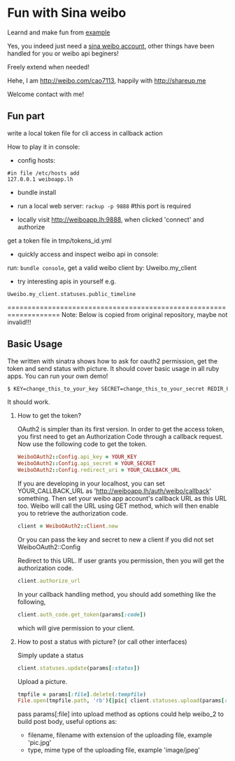 Fun with Sina weibo
===================

Learnd and make fun from [example](https://github.com/simsicon/weibo_2_example)

Yes, you indeed just need a [sina weibo account](http://weibo.com), other things have been handled for you or weibo api beginers!

Freely extend when needed!

Hehe, I am http://weibo.com/cao7113, happily with http://shareup.me

Welcome contact with me!

## Fun part

write a local token file for cli access in callback action

How to play it in console: 

* config hosts: 

```
#in file /etc/hosts add
127.0.0.1 weiboapp.lh
```

* bundle install

* run a local web server: `rackup -p 9888` #this port is required

* locally visit http://weiboapp.lh:9888, when clicked 'connect' and authorize

get a token file in tmp/tokens_id.yml

* quickly access and inspect weibo api in console:

run: `bundle console`, get a valid weibo client by: Uweibo.my_client 

* try interesting apis in yourself e.g.

```
Uweibo.my_client.statuses.public_timeline
```

===================================================================
Note: Below is copied from original repository, maybe not invalid!!!

## Basic Usage

The  written with sinatra shows how to ask for oauth2 permission, get the token and send status with picture. It should cover basic usage in all ruby apps. You can run your own demo!

```bash
$ KEY=change_this_to_your_key SECRET=change_this_to_your_secret REDIR_URI=change_this_to_your_redir_uri ruby example.rb
```
It should work.


1.  How to get the token?

    OAuth2 is simpler than its first version. In order to get the access token, you first need to get an Authorization Code through a callback request. Now use the following code to get the token.

    ```ruby
    WeiboOAuth2::Config.api_key = YOUR_KEY
    WeiboOAuth2::Config.api_secret = YOUR_SECRET
    WeiboOAuth2::Config.redirect_uri = YOUR_CALLBACK_URL   
    ```

    If you are developing in your localhost, you can set YOUR_CALLBACK_URL as 'http://weiboapp.lh/auth/weibo/callback' something. Then set your weibo app account's callback URL as this URL too. Weibo will call the URL using GET method, which will then enable you to retrieve the authorization code.
    
    ```ruby
    client = WeiboOAuth2::Client.new  
    ```
    
    Or you can pass the key and secret to new a client if you did not set WeiboOAuth2::Config
    
    Redirect to this URL. If user grants you permission, then you will get the authorization code.
    
    ```ruby
    client.authorize_url
    ```
    
    In your callback handling method, you should add something like the following, 
    
    ```ruby
    client.auth_code.get_token(params[:code])
    ```
    
    which will give permission to your client.
    
2.  How to post a status with picture? (or call other interfaces)
    
    Simply update a status
        
    ```ruby
    client.statuses.update(params[:status])
    ```
    
    Upload a picture.
        
    ```ruby
    tmpfile = params[:file].delete(:tempfile)
    File.open(tmpfile.path, 'rb'){|pic| client.statuses.upload(params[:status], pic, params[:file])}
    ```

    pass params[:file] into upload method as options could help weibo_2 to build post body, useful options as:
    *   filename, filename with extension of the uploading file, example 'pic.jpg'
    *   type, mime type of the uploading file, example 'image/jpeg'
